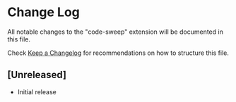 # Change Log

All notable changes to the "code-sweep" extension will be documented in this file.

Check [Keep a Changelog](http://keepachangelog.com/) for recommendations on how to structure this file.

## [Unreleased]

- Initial release